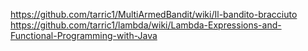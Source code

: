 https://github.com/tarric1/MultiArmedBandit/wiki/Il-bandito-bracciuto
https://github.com/tarric1/lambda/wiki/Lambda-Expressions-and-Functional-Programming-with-Java
